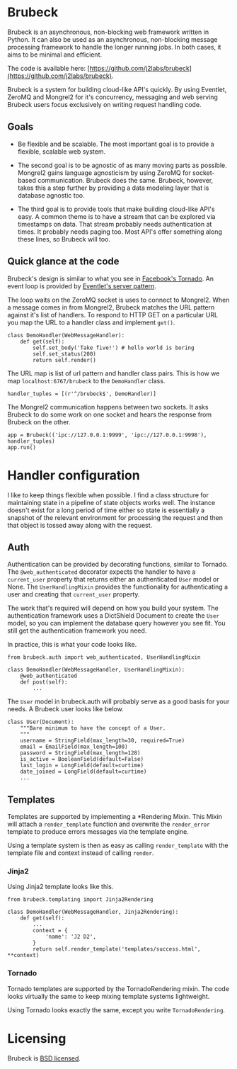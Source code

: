 # Brubeck

Brubeck is an asynchronous, non-blocking web framework written in Python. It can also be used as an asynchronous, non-blocking message processing framework to handle the longer running jobs. In both cases, it aims to be minimal and efficient.

The code is available here: [https://github.com/j2labs/brubeck](https://github.com/j2labs/brubeck).

Brubeck is a system for building cloud-like API's quickly. By using Eventlet, ZeroMQ and Mongrel2 for it's concurrency, messaging and web serving Brubeck users focus exclusively on writing request handling code.


## Goals

* Be flexible and be scalable. The most important goal is to provide a flexible, scalable web system.

* The second goal is to be agnostic of as many moving parts as possible. Mongrel2 gains language agnosticism by using ZeroMQ for socket-based communication. Brubeck does the same. Brubeck, however, takes this a step further by providing a data modeling layer that is database agnostic too.

* The third goal is to provide tools that make building cloud-like API's easy. A common theme is to have a stream that can be explored via timestamps on data. That stream probably needs authentication at times. It probably needs paging too. Most API's offer something along these lines, so Brubeck will too.


## Quick glance at the code

Brubeck's design is similar to what you see in [Facebook's Tornado](https://github.com/facebook/tornado). An event loop is provided by [Eventlet's server pattern](http://eventlet.net/doc/design_patterns.html#server-pattern). 

The loop waits on the ZeroMQ socket is uses to connect to Mongrel2. When a message comes in from Mongrel2, Brubeck matches the URL pattern against it's list of handlers. To respond to HTTP GET on a particular URL you map the URL to a handler class and implement `get()`.

    class DemoHandler(WebMessageHandler):
        def get(self):
            self.set_body('Take five!') # hello world is boring
            self.set_status(200)
            return self.render()

The URL map is list of url pattern and handler class pairs. This is how we map `localhost:6767/brubeck` to the `DemoHandler` class.

    handler_tuples = [(r'^/brubeck$', DemoHandler)]

The Mongrel2 communication happens between two sockets. It asks Brubeck to do some work on one socket and hears the response from Brubeck on the other.

    app = Brubeck(('ipc://127.0.0.1:9999', 'ipc://127.0.0.1:9998'), handler_tuples)
    app.run()


# Handler configuration

I like to keep things flexible when possible. I find a class structure for maintaining state in a pipeline of state objects works well. The instance doesn't exist for a long period of time either so state is essentially a snapshot of the relevant environment for processing the request and then that object is tossed away along with the request.

## Auth

Authentication can be provided by decorating functions, similar to Tornado. The `@web_authenticated` decorator expects the handler to have a `current_user` property that returns either an authenticated `User` model or None. The `UserHandlingMixin` provides the functionality for authenticating a user and creating that `current_user` property.

The work that's required will depend on how you build your system. The authentication framework uses a DictShield Document to create the `User` model, so you can implement the database query however you see fit. You still get the authentication framework you need.

In practice, this is what your code looks like.

    from brubeck.auth import web_authenticated, UserHandlingMixin

    class DemoHandler(WebMessageHandler, UserHandlingMixin):
        @web_authenticated
        def post(self):
            ...

The `User` model in brubeck.auth will probably serve as a good basis for your needs. A Brubeck user looks like below.

    class User(Document):
        """Bare minimum to have the concept of a User.
        """
        username = StringField(max_length=30, required=True)
        email = EmailField(max_length=100)
        password = StringField(max_length=128)
        is_active = BooleanField(default=False)
        last_login = LongField(default=curtime)
        date_joined = LongField(default=curtime)
        ...

## Templates

Templates are supported by implementing a *Rendering Mixin. This Mixin will attach a `render_template` function and overwrite the `render_error` template to produce errors messages via the template engine.

Using a template system is then as easy as calling `render_template` with the template file and context instead of calling `render`.

### Jinja2

Using Jinja2 template looks like this.

    from brubeck.templating import Jinja2Rendering
    
    class DemoHandler(WebMessageHandler, Jinja2Rendering):
        def get(self):
            ...
            context = {
                'name': 'J2 D2',
            }
            return self.render_template('templates/success.html', **context)

### Tornado

Tornado templates are supported by the TornadoRendering mixin. The code looks virtually the same to keep mixing template systems lightweight.

Using Tornado looks exactly the same, except you write `TornadoRendering`.

# Licensing

Brubeck is [BSD licensed](http://en.wikipedia.org/wiki/BSD_licenses).
